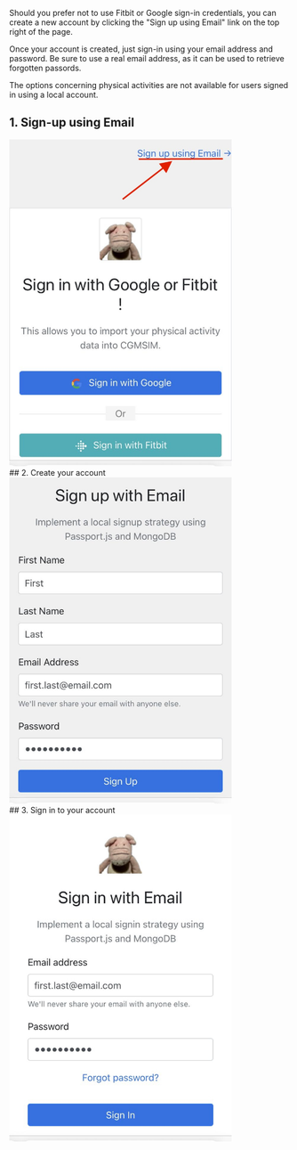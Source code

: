 Should you prefer not to use Fitbit or Google sign-in credentials, you can create a new account by clicking the "Sign up using Email" link on the top right of the page.

Once your account is created, just sign-in using your email address and password. Be sure to use a real email address, as it can be used to retrieve forgotten passords.

The options concerning physical activities are not available for users signed in using a local account.

## 1. Sign-up using Email
<img src="../../img/sign_in_local.jpg" alt="Sign-in Link" width="400"/>

<br>
## 2. Create your account 
<img src="../../img/sign_in_local2.jpg" alt="Sign-in Page" width="400"/>

<br>
## 3. Sign in to your account 
<img src="../../img/sign_in_local3.jpg" alt="Sign-in Page" width="400"/>